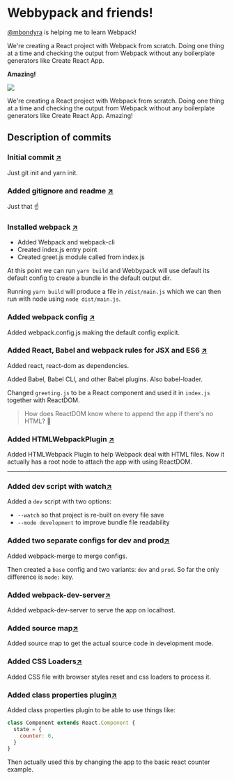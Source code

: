 # Webbypack and friends!
[@mbondyra](https://github.com/mbondyra) is helping me to learn Webpack!

We're creating a React project with Webpack from scratch. Doing one thing at a time and checking the output from Webpack without any boilerplate generators like Create React App. 

**Amazing!**

![](https://i.redd.it/74p4abo7wi721.png)

We're creating a React project with Webpack from scratch. Doing one thing at a time and checking the output from Webpack without any boilerplate generators like Create React App. Amazing!

## Description of commits

### Initial commit [↗](https://github.com/anabellaspinelli/webbypack-and-friends/commit/1cbc8e5872a01018737b932a1eb672c039a05da9)

Just git init and yarn init.

### Added gitignore and readme [↗](https://github.com/anabellaspinelli/webbypack-and-friends/commit/abb3dacc20fe7988e5ca73d266c7edec000be270)

Just that ☝️

### Installed webpack [↗](https://github.com/anabellaspinelli/webbypack-and-friends/commit/d16a1daabbfef579ae231d5049b23a6f8ee4f471)

- Added Webpack and webpack-cli
- Created index.js entry point
- Created greet.js module called from index.js

At this point we can run `yarn build` and Webbypack will use default its default config to create a bundle in the default output dir.

Running `yarn build` will produce a file in `/dist/main.js` which we can then run with node using `node dist/main.js`.

### Added webpack config [↗](https://github.com/anabellaspinelli/webbypack-and-friends/commit/3fc21fddc0d2ea38a27a9391509b13bbaf440ae0)

Added webpack.config.js making the default config explicit.

### Added React, Babel and webpack rules for JSX and ES6 [↗](https://github.com/anabellaspinelli/webbypack-and-friends/commit/58e6d66566e5f1426a7d8f5cbd141ed1c59bd128)

Added react, react-dom as dependencies.

Added Babel, Babel CLI, and other Babel plugins. Also babel-loader.

Changed `greeting.js` to be a React component and used it in `index.js` together with ReactDOM.

> How does ReactDOM know where to append the app if there's no HTML? 🤔

### Added HTMLWebpackPlugin [↗](https://github.com/anabellaspinelli/webbypack-and-friends/commit/d34fe1f40f87604b5f0d5fc924b0f78e1689bf9c)

Added HTMLWebpack Plugin to help Webpack deal with HTML files. Now it actually has a root node to attach the app with using ReactDOM.

---

### Added dev script with watch[↗](https://github.com/anabellaspinelli/webbypack-and-friends/commit/80c06805875098951bebf92dff80bc34a0ad26a4)

Added a `dev` script with two options:

- `--watch` so that project is re-built on every file save
- `--mode development` to improve bundle file readability

### Added two separate configs for dev and prod[↗](https://github.com/anabellaspinelli/webbypack-and-friends/commit/e9d48279914b10ee38619dd745b3404dfd30596a)

Added webpack-merge to merge configs.

Then created a `base` config and two variants: `dev` and `prod`. So far the only difference is `mode:` key.

### Added webpack-dev-server[↗](https://github.com/anabellaspinelli/webbypack-and-friends/commit/263f28bc3ab7653396ac02f78cd593c44e3d5c1e)

Added webpack-dev-server to serve the app on localhost.

### Added source map[↗](https://github.com/anabellaspinelli/webbypack-and-friends/commit/263f28bc3ab7653396ac02f78cd593c44e3d5c1e)

Added source map to get the actual source code in development mode.

### Added CSS Loaders[↗](https://github.com/anabellaspinelli/webbypack-and-friends/commit/f4d182b6fa02d8fe30b424df288f13f52e1cc17d)

Added CSS file with browser styles reset and css loaders to process it.

### Added class properties plugin[↗](https://github.com/anabellaspinelli/webbypack-and-friends/commit/f6f1c3764e29f90c0c17a126a63a86e0e18a9da8)

Added class properties plugin to be able to use things like:

```js
class Component extends React.Component {
  state = {
    counter: 0,
  }
}
```

Then actually used this by changing the app to the basic react counter example.
